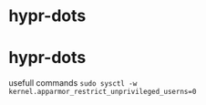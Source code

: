 # hypr-dots
# hypr-dots
usefull commands `sudo sysctl -w kernel.apparmor_restrict_unprivileged_userns=0
`
